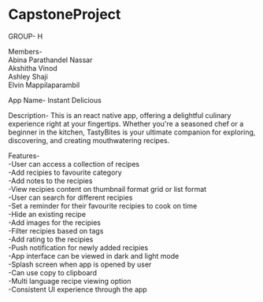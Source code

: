 # CapstoneProject



GROUP- H

Members-<br>
Abina Parathandel Nassar<br>
Akshitha Vinod<br>
Ashley Shaji<br>
Elvin Mappilaparambil<br>

App Name- Instant Delicious

Description- This is an react native app, offering a delightful culinary experience right at your fingertips. Whether you're a seasoned chef or a beginner in the kitchen, TastyBites is your ultimate companion for exploring, discovering, and creating mouthwatering recipes.

Features-<br>
-User can access a collection of recipes<br>
-Add recipies to favourite category<br>
-Add notes to the recipies<br>
-View recipies content on thumbnail format grid or list format<br>
-User can search for different recipies <br>
-Set a reminder for their favourite recipies to cook on time<br>
-Hide an existing recipe<br>
-Add images for the recipies<br>
-Filter recipies based on tags<br>
-Add rating to the recipies<br>
-Push notification for newly added recipies<br>
-App interface can be viewed in dark and light mode<br>
-Splash screen when app is opened by user<br>
-Can use copy to clipboard <br>
-Multi language recipe viewing option<br>
-Consistent UI experience through the app<br>



